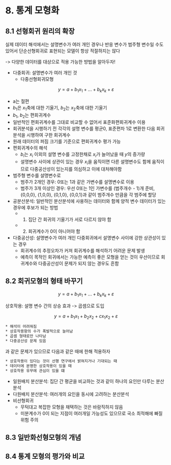 # 8. 통계 모형화
## 8.1 선형회귀 원리의 확장
실제 데이터 해석에서는 설명변수가 여러 개인 경우나 반응 변수가 범주형 변수일 수도 있어서 단순선형회귀로 표현되는 모델이 항상 적절하지는 않다

-> 다양한 데이터를 대상으로 적용 가능한 방법을 알아두자!

* 다중회귀: 설명변수가 여러 개인 것
  * 다중선형회귀모형
  
$$ y = a + b_1x_1 + ... + b_kx_k + ɛ $$
  
  * a는 절편
  * $b_1$은 $x_1$축에 대한 기울기, $b_2$는 $x_2$축에 대한 기울기
  * $b_1$, $b_2$는 편회귀계수
* 일반적인 편회귀계수를 그대로 비교할 수 없어서 표준화편회귀계수 이용
 * 회귀분석을 시행하기 전 각각의 설명 변수를 평균0, 표준편차 1로 변환한 다음 회귀분석을 시행하여 구한 회귀계수
 * 원래 데이터의 퍼짐 크기를 기준으로 편회귀계수 평가 가능
* 편회귀계수의 해석
  * $b_i$는 $x_i$ 이외의 설명 변수를 고정한채로 $x_i$가 늘어났을 때 $y$의 증가량
  * 설명변수 사이에 상관이 있는 경우 $x_i$을 움직이면 다른 설명변수도 함께 움직이므로 다중공산성이 있는지를 의심하고 이에 대처해야함
* 범주형 변수를 설명변수로
  * 범주가 2개인 경우: 0또는 1과 같은 가변수를 설명변수로 이용
  * 범주가 3개 이상인 경우: 우선 0또는 1인 가변수를 (범주개수 - 1)개 준비, {0,0,0}, {1,0,0}, {0,1,0}, {0,0,1}과 같이 범주개수 만큼을 각 범주에 할당
* 공분산분석: 일반적인 분산분석에 사용하는 데이터와 함께 양적 변수 데이터가 있는 경우에 후보가 되는 방법
  * 1. 집단 간 회귀의 기울기가 서로 다르지 않야 함
  * 2. 회귀계수가 0이 아니어야 함
* 다중공산성: 설명변수가 여러 개인 다중회귀에서 설명변수 사이에 강한 상관성이 있는 경우
  * 회귀계수의 추정오차가 커져 회귀계수를 해석하기 어려운 문제 발생
  * 예측이 목적인 회귀에서는 가능한 예측이 좋은 모형을 얻는 것이 우선이므로 회귀계수와 다중공산성이 문제가 되지 않는 경우도 흔함

## 8.2 회귀모형의 형태 바꾸기

  $$ y = a + b_1x_1 + ... + b_kx_k + ɛ $$

  상호작용: 설명 변수 간의 상승 효과 -> 곱셈으로 도입

  $$ y = a + b_1x_1 + b_2x_2 + cx_1x_2 + ɛ $$
 ```txt
 * 해석이 어려워짐
 * 상호작용항의 수가 폭발적으로 늘어남
 * 곱셈 형태로만 나타남
 * 다중공산성 문제 있음
```

과 같은 문제가 있으므로 다음과 같은 때에 한해 적용하자
 ```txt
 * 상호작용이 있다는 것이 선행 연구에서 밝혀지거나 기대되는 때
 * 데이터에 분명한 상호작용이 있을 때
 * 상호작용 유무에 관심이 있을 떄
```

* 일원배치 분산분석: 집단 간 평균을 비교하는 것과 같이 하나의 요인만 다루는 분산분석
* 다원배치 분산분석: 여러개의 요인을 동시에 고려하는 분산분석
* 비선형회귀
  * 무턱대고 복잡한 모형을 채택하는 것은 바람직하지 않음
  * 미분계수가 0이 되는 지점이 여러개일 가능성도 있으므로 국소 최적해에 빠질 위험 주의 
## 8.3 일반화선형모형의 개념
## 8.4 통계 모형의 평가와 비교
